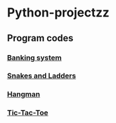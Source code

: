 # Python-projectzz

## Program codes
### [Banking system](Bankingsystem/banksys.py)

### [Snakes and Ladders](SnakeandLadder/snakeladd.py)

### [Hangman](Hangman/Hangman.py)

### [Tic-Tac-Toe](Tic-tac-toe)


